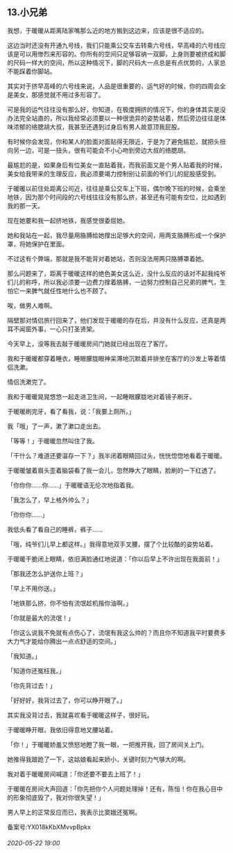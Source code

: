## 13.小兄弟
我想，于暖暖从距离陆家嘴那么近的地方搬到这边来，应该是很不适应的。


这边当时还没有开通九号线，我们只能乘公交车去转乘六号线，早高峰的六号线应该是可以用惨烈来形容的。你所有的空间只足够容纳一双脚，上身则要被挤成和脚的尺码一样大的空间，所以这种情况下，脚的尺码大一点总是有点优势的，人家总不能踩着你脚站。


其实对于挤早高峰的六号线来说，人品是很重要的，运气好的时候，你的四周会全是美女，那感觉就不用过多形容了。


可是我的运气往往没有那么好，你知道，在极度拥挤的情况下，你的身体其实是没办法完全站直的，所以我经常必须要以一种很诡异的姿势站着，然后旁边往往是体味浓郁的络腮胡大叔，我甚至还遇到过身后有男人故意顶我屁股。


有时候你会发现，你和某人的脸面对面贴得无限近，于是为了避免尴尬，就把头扭向另一边，可是一扭头，很有可能会不小心吻到旁边大叔的络腮胡。


最尴尬的是，如果身后有位美女一直贴着我，而我前面又是个男人贴着我的时候，美女给我带来的生理反应，我必须要竭力控制别让前面的爷们儿的屁股感受到。


于暖暖以前住处距离公司近，往往是乘公交车上下班，偶尔晚下班的时候，会乘坐地铁，因为那个时间段的六号线往往没有那么挤，甚至还有可能有空位，比如遇到我的那一天。


现在她要和我一起挤地铁，我感觉很委屈她。


她和我站在一起，我尽量用胳膊给她撑出足够大的空间，用两支胳膊形成一个保护罩，将她保护在里面。


不过这有个弊端，那就是我不能背对着她站，否则没法用两只胳膊罩着她。


那么问题来了，距离于暖暖这样的绝色美女这么近，没什么反应的话对不起我纯爷们儿的称呼，所以我必须要一边费力撑着胳膊，一边努力控制自己兄弟的脾气，生怕它一来脾气就任性地什么也不顾了。


唉，做男人难啊。


隔壁那对情侣旅行回来了，他们发现于暖暖的存在后，并没有什么反应，还真是两耳不闻窗外事，一心只打圣贤架。


今天早上，没等我去敲于暖暖房间门她就已经出现在了客厅。


我和于暖暖都穿着睡衣，睡眼朦胧眼神呆滞地沉默着并排坐在客厅的沙发上等着情侣洗漱。


情侣洗漱完了。


我和于暖暖晃晃悠悠一起走进卫生间，一起睡眼朦胧地对着镜子刷牙。


于暖暖刷完牙，看了看我，说：「我要上厕所。」


我「哦」了一声，漱了漱口走出去。


「等等！」于暖暖忽然叫住了我。


「干什么？难道还要温存一下？」我半闭着眼睛回过头，恍恍惚惚地看着于暖暖。


于暖暖皱着眉头歪着脑袋看了我一会儿，忽然睁大了眼睛，脸刷的一下红透了。


「你你你……你……」于暖暖语无伦次地指着我。


「我怎么了，早上格外帅么？」


「你你你……」


我低头看了看自己的睡裤，裤子……


「哦，纯爷们儿早上都这样。」我得意地双手叉腰，摆了个比较酷的姿势站着。


于暖暖干脆闭上眼睛，依旧满脸通红地说道：「你以后早上不许出现在我面前！」


「那我还怎么护送你上班？」


「早上不用你送。」


「地铁那么挤，你不怕有流氓趁机揩你油啊。」


「你就是最大的流氓！」


「你这么说我不免就有点伤心了，流氓有我这么帅的？而且你不知道我平时要费多大力气才能给你腾出一点点舒适的空间。」


「我知道。」


「知道你还冤枉我。」


「你先背过去！」


「好好好，我背过去了，你可以睁开眼了。」


其实我没背过去，我就喜欢看于暖暖这样子，很好玩。


于暖暖睁开眼，我依旧得意地叉腰站着。


「你！」于暖暖娇羞又愤怒地瞪了我一眼，一把推开我，回了房间关上门。


她推得我踉跄了一下，这姑娘看起来娇小，关键时刻力气够大的啊。


我对着于暖暖房间喊道：「你还要不要去上班了！」


于暖暖在房间大声回道：「你先把你个人问题处理掉！还有，陈恒！你在我心目中的形象彻底毁了，我对你很失望！」


男人早上的正常反应而已，我表示比窦娥还冤啊。


  




  




备案号:YX018kKbXMvvpBpkx


###### 2020-05-22 19:00

